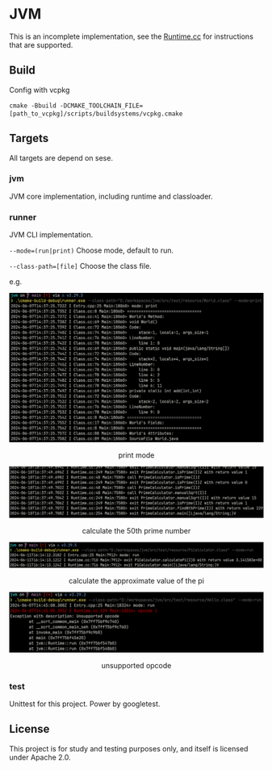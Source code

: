 # JVM

This is an incomplete implementation, 
see the [Runtime.cc](./src/jvm/Runtime.cc) for instructions that are supported.

## Build

Config with vcpkg

```shell
cmake -Bbuild -DCMAKE_TOOLCHAIN_FILE=[path_to_vcpkg]/scripts/buildsystems/vcpkg.cmake
```

## Targets

All targets are depend on sese.

### jvm

JVM core implementation, including runtime and classloader.

### runner

JVM CLI implementation.

`--mode=(run|print)` Choose mode, default to run.

`--class-path=[file]` Choose the class file.

e.g.

<div align="center">
<img src="./static/image/print_mode.png" alt="">
<p>print mode</p>
<img src="./static/image/prime_calculator.png" alt="">
<p>calculate the 50th prime number</p>
<img src="./static/image/pi_calculator.png" alt="">
<p>calculate the approximate value of the pi</p>
<img src="./static/image/unsupported_opcode.png" alt="">
<p>unsupported opcode</p>
</div>

### test

Unittest for this project. Power by googletest.

## License

This project is for study and testing purposes only,
and itself is licensed under Apache 2.0.